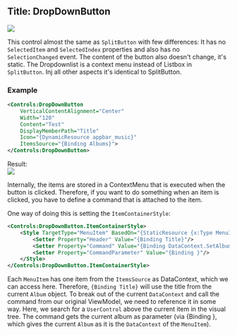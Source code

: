 Title: DropDownButton
---

![]({{site.baseurl}}/images/dropDownButton_1.png)  

This control almost the same as `SplitButton` with few differences:
It has no `SelectedItem` and `SelectedIndex` properties and also has no `SelectionChanged` event.
The content of the button also doesn't change, it's static. The Dropdownlist is a context menu instead of Listbox in `SplitButton`.
Inj all other aspects it's identical to SplitButton.

### Example

```xml
<Controls:DropDownButton 
    VerticalContentAlignment="Center"
    Width="120"
    Content="Test"
    DisplayMemberPath="Title"
    Icon="{DynamicResource appbar_music}"
    ItemsSource="{Binding Albums}">
</Controls:DropDownButton>
```

Result:  
![]({{site.baseurl}}/images/dropDownButton_2.png)  

Internally, the items are stored in a ContextMenu that is executed when the button is clicked.
Therefore, if you want to do something when an item is clicked, you have to define a command that
is attached to the item.

One way of doing this is setting the `ItemContainerStyle`:

``` XML
<Controls:DropDownButton.ItemContainerStyle>
    <Style TargetType="MenuItem" BasedOn="{StaticResource {x:Type MenuItem}}">
        <Setter Property="Header" Value="{Binding Title}"/>
        <Setter Property="Command" Value="{Binding DataContext.SetAlbumCommand, RelativeSource={RelativeSource FindAncestor, AncestorType=UserControl}}"/>
        <Setter Property="CommandParameter" Value="{Binding }"/>
    </Style>
</Controls:DropDownButton.ItemContainerStyle>
```

Each `MenuItem` has one item from the `ItemsSource` as DataContext, which we can access here. Therefore, `{Binding Title}` will use the title from the current `Album` object. To break out of the current `DataContext` and call the command from our original ViewModel, we need to reference it in some way. Here, we search for a `UserControl` above the current item in the visual tree. The command gets the current album as parameter (via {Binding }, which gives the current `Album` as it is the `DataContext` of the `MenuItem`).
